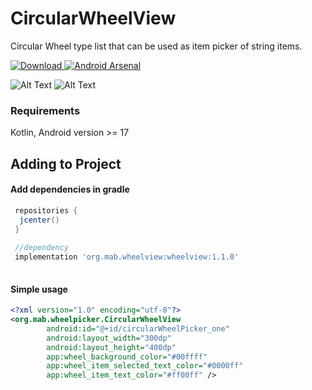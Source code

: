 # CircularWheelView
Circular Wheel type list that can be used as item picker of string items.
 
 [ ![Download](https://api.bintray.com/packages/mirzaahmedbaig/CircularWheelView/circularwheelview/images/download.svg) ](https://bintray.com/mirzaahmedbaig/CircularWheelView/circularwheelview/_latestVersion)
 [![Android Arsenal](https://img.shields.io/badge/Android%20Arsenal-CircularWheelView-brightgreen.svg?style=flat)](https://android-arsenal.com/details/1/7174)
 
![Alt Text](https://github.com/MirzaAhmedBaig/CircularWheelView/blob/master/demo1.gif) 
![Alt Text](https://github.com/MirzaAhmedBaig/CircularWheelView/blob/master/demo2.gif)

### Requirements
Kotlin, Android version >= 17

## Adding to Project


#### Add dependencies in gradle

```groovy
 repositories {
  jcenter()
 }
 
 //dependency
 implementation 'org.mab.wheelview:wheelview:1.1.0'
 
```

#### Simple usage

```xml
<?xml version="1.0" encoding="utf-8"?>
<org.mab.wheelpicker.CircularWheelView
        android:id="@+id/circularWheelPicker_one"
        android:layout_width="300dp"
        android:layout_height="400dp"
        app:wheel_background_color="#00ffff"
        app:wheel_item_selected_text_color="#0000ff"
        app:wheel_item_text_color="#ff00ff" />
```



